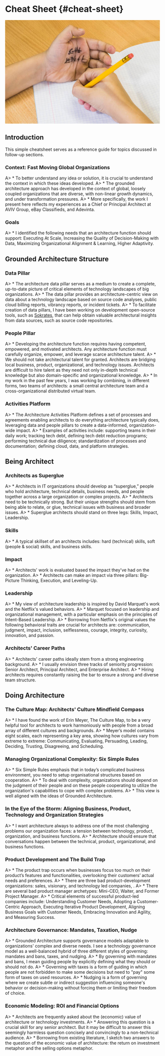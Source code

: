 

# Cheat Sheet {#cheat-sheet}

![](assets/images/istockphoto-1182643171-612x612.jpg)

## Introduction

This simple cheatsheet serves as a reference guide for topics discussed in follow-up sections.
 
### Context: Fast Moving Global Organizations

A> * To better understand any idea or solution, it is crucial to understand the context in which these ideas developed. 
A> * The grounded architecture approach has developed in the context of global, loosely coupled organizations that are diverse, with non-linear growth dynamics, and under transformation pressures. 
A> * More specifically, the work I present here reflects my experiences as a Chief or Principal Architect at AVIV Group, eBay Classifieds, and Adevinta.

### Goals

A> * I identified the following needs that an architecture function should support: Executing At Scale, Increasing the Quality of Decision-Making with Data, Maximizing Organizational Alignment & Learning, Higher Adaptivity.

 
## Grounded Architecture Structure 

### Data Pillar

A> * The architecture data pillar serves as a medium to create a complete, up-to-date picture of critical elements of technology landscapes of big organizations. 
A> * The data pillar provides an architecture-centric view on data about a technology landscape based on source code analyses, public cloud billing reports, vibrancy reports, or incident tickets.
A> * To facilitate creation of data pillars, I have been working on development open-source tools, such as [Sokrates](https://sokrates.dev), that can help obtain valuable architectural insights from data sources, such as source code repositories.


### People Pillar
A> * Developing the architecture function requires having competent, empowered, and motivated architects. Any architecture function must carefully organize, empower,
    and leverage scarce architecture talent.
A> * We should not take architectural talent for granted. Architects are bridging local business, product, 
    organizational, and technology issues. Architects are difficult to hire talent as they need not only 
    in-depth technical knowledge but also domain-specific and organizational knowledge.
A> * In my work in the past few years, I was working by combining, in different forms, two teams of architects: a small 
    central architecture team and a cross-organizational distributed virtual team. 

### Activities Platform
A> * The Architecture Activities Platform defines a set of processes and agreements enabling architects to do everything architecture typically does, leveraging data and people pillars to create a data-informed, organization-wide impact.
A> * Examples of activities include: supporting teams in their daily work; tracking tech debt, defining tech debt reduction programs; performing technical due diligence; standardization of processes and documentation; defining cloud, data, and platform strategies.

## Being Architect

### Architects as Superglue

A> * Architects in IT organizations should develop as “superglue,” people who hold architecture, technical details, business needs, and people together across a large organization or complex projects.
A> * Architects need to be technically strong. But their unique strengths should stem from being able to relate, or glue, technical issues with business and broader issues.
A> * Superglue architects should stand on three legs: Skills, Impact, Leadership.

### Skills

A> * A typical skillset of an architects includes: hard (technical) skills, soft (people & social) skills, and business skills.

### Impact
A> * Architects' work is evaluated based the impact they've had on the organization. 
A> * Architects can make an impact via three pillars: Big-Picture Thinking, Execution, and Leveling-Up.

### Leadership
A> * My view of architecture leadership is inspired by David Marquet's work and the Netflix's valued behaviors.
A> * Marquet focused on leadership and organizational management, with a particular emphasis on the principles of Intent-Based Leadership.
A> * Borrowing from Netflix's original values the following behavioral traits are crucial for architects are: communication, judgment, impact, inclusion, selflessness, courage, integrity, curiosity, innovation, and passion.

### Architects' Career Paths
A> * Architects' career paths ideally stem from a strong engineering background.
A> * I usually envision three tracks of seniority progression: Senior Architect, Principal Architect, and Enterprise Architect. 
A> * Hiring architects requires constantly raising the bar to ensure a strong and diverse team structure.  


## Doing Architecture

### The Culture Map: Architects' Culture Mindfield Compass
A> * I have found the work of Erin Meyer, The Culture Map, to be a very helpful tool for architects to work harmoniously with people from a broad array of different cultures and backgrounds.
A> * Meyer’s model contains eight scales, each representing a key area, showing how cultures vary from extreme to extreme: Communicating, Evaluating, Persuading, Leading, Deciding, Trusting, Disagreeing, and Scheduling.

### Managing Organizational Complexity: Six Simple Rules
A> * Six Simple Rules emphasis that in today’s complicated business environment, you need to setup organisational structures based on cooperation. 
A> * To deal with complexity, organizations should depend on the judgment of their people and on these people cooperating to utilize the organization's capabilities to cope with complex problems. 
A> * This view is well aligned with the ideas of Grounded Architecture.

### In the Eye of the Storm: Aligning Business, Product, Technology and Organization Strategies
A> * I want architecture always to address one of the most challenging problems our organization faces: a tension between technology, product, organization, and business functions.
A> * Architecture should ensure that conversations happen between the technical, product, organizational, and business functions. 

### Product Development and The Build Trap
A> * The product trap occurs when businesses focus too much on their product’s features and functionalities, overlooking their customers’ actual needs and preferences.
A> * There are three bad product-development organizations: sales, visionary, and technology led companies, .
A> * There are several bad product manager archetypes: Mini-CEO, Waiter, and Former Project Manager.
A> * Critical elements of successful product-led companies include: Understanding Customer Needs, Adopting a Customer-Centric Approach, Executing Iterative Product Development, Aligning Business Goals with Customer Needs, Embracing Innovation and Agility, and Measuring Success.

### Architecture Governance: Mandates, Taxation, Nudge
A> * Grounded Architecture supports governance models adaptable to organizations' complex and diverse needs. I see a technology governance model as a well-balanced hybrid of three different styles of governing: mandates and bans, taxes, and nudging.
A> * By governing with mandates and bans, I mean guiding people by explicitly defining what they should or should not do.
A> * Governing with taxes is a form of guiding in which people are not forbidden to make some decisions but need to "pay" some form of taxes on used resources.
A> * Nudging is a form of governing where we create subtle or indirect suggestion influencing someone's behavior or decision-making without forcing them or limiting their freedom of choice.

### Economic Modeling: ROI and Financial Options
A> * Architects are frequently asked about the (economic) value of architecture or technology investments.
A> * Answering this question is a crucial skill for any senior architect. But it may be difficult to answer this seemingly harmless question concisely and convincingly to a non-technical audience.
A> * Borrowing from existing literature, I sketch two answers to the question of the economic value of architecture: the return on investment metaphor and the selling options metaphor.
